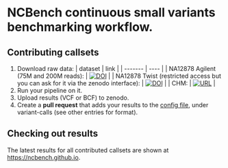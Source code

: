 # NCBench continuous small variants benchmarking workflow.

## Contributing callsets

1. Download raw data:
   | dataset | link |
   | ------- | ---- |
   | NA12878 Agilent (75M and 200M reads): | [![DOI](https://zenodo.org/badge/DOI/10.5281/zenodo.6513789.svg)](https://doi.org/10.5281/zenodo.6513789) |
   | NA12878 Twist (restricted access but you can ask for it via the zenodo interface): | [![DOI](https://zenodo.org/badge/DOI/10.5281/zenodo.6907125.svg)](https://doi.org/10.5281/zenodo.6907125) |
   | CHM: | [![URL](https://img.shields.io/badge/github-lh3%2FCHM--eval-orange)](https://github.com/lh3/CHM-eval) |
2. Run your pipeline on it.
3. Upload results (VCF or BCF) to zenodo.
4. Create a **pull request** that adds your results to the [config file](https://github.com/koesterlab/benchmarking-ngscn-sig4/blob/main/config/config.yaml), under variant-calls (see other entries for format).

## Checking out results

The latest results for all contributed callsets are shown at https://ncbench.github.io.
